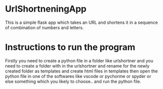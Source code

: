 # UrlShortneningApp
This is a simple flask app which takes an URL and shortens it in a sequence of combination of numbers and letters.
# Instructions to run the program
Firstly you need to create a python file in a folder like urlshortner and you need to create a folder with in the urlshortner  and rename for the newly created folder as templates and create html files in templates then open the python file in one of the softwares like vscode or pychorme or spyder or else something which you likely to choose..  and run the python file. 
